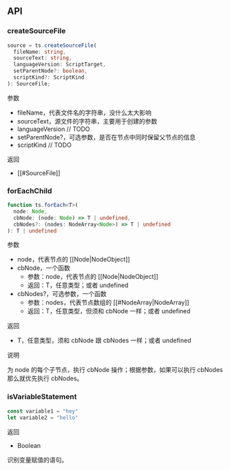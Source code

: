 ## API

### createSourceFile

```TypeScript
source = ts.createSourceFile(
  fileName: string,
  sourceText: string,
  languageVersion: ScriptTarget,
  setParentNode?: boolean,
  scriptKind?: ScriptKind
): SourceFile;
```

参数
- fileName，代表文件名的字符串，没什么太大影响
- sourceText，源文件的字符串，主要用于创建的参数
- languageVersion // TODO
- setParentNode?，可选参数，是否在节点中同时保留父节点的信息
- scriptKind // TODO

返回
- [[#SourceFile]]

### forEachChild

```TypeScript
function ts.forEach<T>(
  node: Node,
  cbNode: (node: Node) => T | undefined,
  cbNodes?: (nodes: NodeArray<Node>) => T | undefined
): T | undefined
```

参数
- node，代表节点的 [[Node|NodeObject]]
- cbNode，一个函数
    - 参数：node，代表节点的 [[Node|NodeObject]]
    - 返回：T，任意类型；或者 undefined
- cbNodes?，可选参数，一个函数
    - 参数：nodes，代表节点数组的 [[#NodeArray|NodeArray]]
    - 返回：T，任意类型，但须和 cbNode 一样；或者 undefined

返回
- T，任意类型，须和 cbNode 跟 cbNodes 一样；或者 undefined

说明

为 node 的每个子节点，执行 cbNode 操作；根据参数，如果可以执行 cbNodes 那么就优先执行 cbNodes。

### isVariableStatement

```TypeScript
const variable1 = "hey"
let variable2 = "hello"
```

返回
- Boolean

识别变量赋值的语句。
